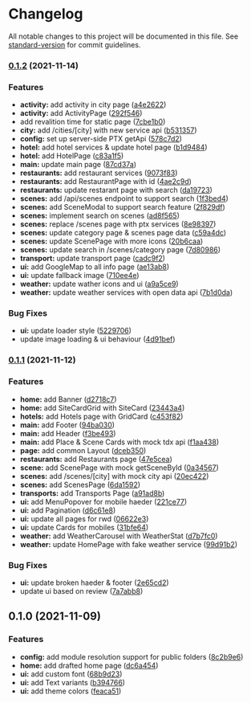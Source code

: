 # Changelog

All notable changes to this project will be documented in this file. See [standard-version](https://github.com/conventional-changelog/standard-version) for commit guidelines.

### [0.1.2](https://github.com/Howard86/nextjs-template/compare/v0.1.1...v0.1.2) (2021-11-14)

### Features

- **activity:** add activity in city page ([a4e2622](https://github.com/Howard86/nextjs-template/commit/a4e26221bbb3cb96a0bc305539b48ae9cc3afcdd))
- **activity:** add ActivityPage ([292f546](https://github.com/Howard86/nextjs-template/commit/292f546a3a80a94361938ed74bd0806375e25150))
- add revalition time for static page ([7cbe1b0](https://github.com/Howard86/nextjs-template/commit/7cbe1b0508ba8c8529ca9f4c3f7f3a144af70b10))
- **city:** add /cities/[city] with new service api ([b531357](https://github.com/Howard86/nextjs-template/commit/b531357d5605e5cbd5535069a29420366f94c6d3))
- **config:** set up server-side PTX getApi ([578c7d2](https://github.com/Howard86/nextjs-template/commit/578c7d29b5085869c0a6773c8dcf04c213dd431c))
- **hotel:** add hotel services & update hotel page ([b1d9484](https://github.com/Howard86/nextjs-template/commit/b1d9484cd303eda0d0602a6f874de45f2aaa97a1))
- **hotel:** add HotelPage ([c83a1f5](https://github.com/Howard86/nextjs-template/commit/c83a1f5adfb5e7deb0a6e6fa0ba0f36829403567))
- **main:** update main page ([87cd37a](https://github.com/Howard86/nextjs-template/commit/87cd37a4afca09d160986d6926f925d074ea7c41))
- **restaurants:** add restaurant services ([9073f83](https://github.com/Howard86/nextjs-template/commit/9073f838653a0ca6d1f3519e8cc6c2b5b0d2fc02))
- **restaurants:** add RestaurantPage with id ([4ae2c9d](https://github.com/Howard86/nextjs-template/commit/4ae2c9d5a6e9f783acd5edcd2b2614c95cbb67b4))
- **restaurants:** update restarant page with search ([da19723](https://github.com/Howard86/nextjs-template/commit/da1972378b68ec841a5247fa737d6c104b20368f))
- **scenes:** add /api/scenes endpoint to support search ([1f3bed4](https://github.com/Howard86/nextjs-template/commit/1f3bed461282d9d9978c9e28b4537291fa5e6a6f))
- **scenes:** add SceneModal to support search feature ([2f829df](https://github.com/Howard86/nextjs-template/commit/2f829dfa311b8d0c4f893ace41f4775e5afff18e))
- **scenes:** implement search on scenes ([ad8f565](https://github.com/Howard86/nextjs-template/commit/ad8f56586d97448678afa216d6e25fc4836b7e01))
- **scenes:** replace /scenes page with ptx services ([8e98397](https://github.com/Howard86/nextjs-template/commit/8e9839724303270ea8c630ad44ffa2c7a3ed5c0a))
- **scenes:** update category page & scenes page data ([c59a4dc](https://github.com/Howard86/nextjs-template/commit/c59a4dc936dff613afcea45312e1f7ecf371c21c))
- **scenes:** update ScenePage with more icons ([20b6caa](https://github.com/Howard86/nextjs-template/commit/20b6caa040ae4be3b808f3ed817ced41030e83c6))
- **scenes:** update search in /scenes/category page ([7d80986](https://github.com/Howard86/nextjs-template/commit/7d80986df2497cdcb385e58d438cf64735c476af))
- **transport:** update transport page ([cadc9f2](https://github.com/Howard86/nextjs-template/commit/cadc9f253e33404193ac0930049b626b4c223059))
- **ui:** add GoogleMap to all info page ([ae13ab8](https://github.com/Howard86/nextjs-template/commit/ae13ab89fd17f9047222e799c87f0fa987363582))
- **ui:** update fallback image ([710ee4e](https://github.com/Howard86/nextjs-template/commit/710ee4ed1b2afaaf22ba8a5076b40a92f8e269a2))
- **weather:** update wather icons and ui ([a9a5ce9](https://github.com/Howard86/nextjs-template/commit/a9a5ce99330b9efd8f84a6c7e7b47183640f25a6))
- **weather:** update weather services with open data api ([7b1d0da](https://github.com/Howard86/nextjs-template/commit/7b1d0da8780f2ba9e0752d712009dced8cbb7f8d))

### Bug Fixes

- **ui:** update loader style ([5229706](https://github.com/Howard86/nextjs-template/commit/5229706feaf4c7dea815c3bbe95733f7083dcfe4))
- update image loading & ui behaviour ([4d91bef](https://github.com/Howard86/nextjs-template/commit/4d91bef423e5a73b7c47122337c2e699d5d92491))

### [0.1.1](https://github.com/Howard86/nextjs-template/compare/v0.1.0...v0.1.1) (2021-11-12)

### Features

- **home:** add Banner ([d2718c7](https://github.com/Howard86/nextjs-template/commit/d2718c7130adc608457c19b98ee82b3dad4e094f))
- **home:** add SiteCardGrid with SiteCard ([23443a4](https://github.com/Howard86/nextjs-template/commit/23443a46bba45716a74acee8dfeec4d1885ddc46))
- **hotels:** add Hotels page with GridCard ([c453f82](https://github.com/Howard86/nextjs-template/commit/c453f82d63b9544e69062a0b045ed0a56d03ee1e))
- **main:** add Footer ([94ba030](https://github.com/Howard86/nextjs-template/commit/94ba0306d6a75764b06b2957fa41433d25a4f4e2))
- **main:** add Header ([f3be493](https://github.com/Howard86/nextjs-template/commit/f3be493424b5a700f3f11f4b652896bb4a01120e))
- **main:** add Place & Scene Cards with mock tdx api ([f1aa438](https://github.com/Howard86/nextjs-template/commit/f1aa4380fc7b6fe636f039f5663b222b9ee906f5))
- **page:** add common Layout ([dceb350](https://github.com/Howard86/nextjs-template/commit/dceb350916ef3973baade8687f225248cfae1b49))
- **restaurants:** add Restaurants page ([47e5cea](https://github.com/Howard86/nextjs-template/commit/47e5cea77db6cc739ac859b40ec7b5f221e9c1e2))
- **scene:** add ScenePage with mock getSceneById ([0a34567](https://github.com/Howard86/nextjs-template/commit/0a34567a37dd5168f6498876a2b7dd5180286c7c))
- **scenes:** add /scenes/[city] with mock city api ([20ec422](https://github.com/Howard86/nextjs-template/commit/20ec422d5e4704c19be222f3a7de535cbd07112e))
- **scenes:** add ScenesPage ([6da1592](https://github.com/Howard86/nextjs-template/commit/6da15923f0005b58b7cfd176d036b56a5d503601))
- **transports:** add Transports Page ([a91ad8b](https://github.com/Howard86/nextjs-template/commit/a91ad8b3ff466dea2bc9dac5c20233096bea9cc5))
- **ui:** add MenuPopover for mobile haeder ([221ce77](https://github.com/Howard86/nextjs-template/commit/221ce77bf67ada6db89f4cc812460ffe2d076a9e))
- **ui:** add Pagination ([d6c61e8](https://github.com/Howard86/nextjs-template/commit/d6c61e8ddd4f0ed4c99ee231b6a02f3413205387))
- **ui:** update all pages for rwd ([06622e3](https://github.com/Howard86/nextjs-template/commit/06622e3bef08af756044e055fad29dd7c438d1a9))
- **ui:** update Cards for mobiles ([31bfe64](https://github.com/Howard86/nextjs-template/commit/31bfe64fde52ec504304e27229478605c336b6f8))
- **weather:** add WeatherCarousel with WeatherStat ([d7b7fc0](https://github.com/Howard86/nextjs-template/commit/d7b7fc00c3a7e421564427267a80c23a497e17a2))
- **weather:** update HomePage with fake weather service ([99d91b2](https://github.com/Howard86/nextjs-template/commit/99d91b20840b643010717110185c3aedb909f7e2))

### Bug Fixes

- **ui:** update broken haeder & footer ([2e65cd2](https://github.com/Howard86/nextjs-template/commit/2e65cd287d42892e283478cee8fb2a3cf6daa401))
- update ui based on review ([7a7abb8](https://github.com/Howard86/nextjs-template/commit/7a7abb82cc6f65bd5a222eff8a3a665b831aca45))

## 0.1.0 (2021-11-09)

### Features

- **config:** add module resolution support for public folders ([8c2b9e6](https://github.com/Howard86/nextjs-template/commit/8c2b9e68b7603c14c59a06bc1b65e34cb335926c))
- **home:** add drafted home page ([dc6a454](https://github.com/Howard86/nextjs-template/commit/dc6a4549b6f0aa72e4aa0aa4f9fd505d8c808e45))
- **ui:** add custom font ([68b9d23](https://github.com/Howard86/nextjs-template/commit/68b9d2367a92fd253deff1d8eb638a9dfa1814d9))
- **ui:** add Text variants ([b394766](https://github.com/Howard86/nextjs-template/commit/b39476625966409cd91be873e1094844137f511c))
- **ui:** add theme colors ([feaca51](https://github.com/Howard86/nextjs-template/commit/feaca51e7d670421f04f7026d53f6068923c47d4))
